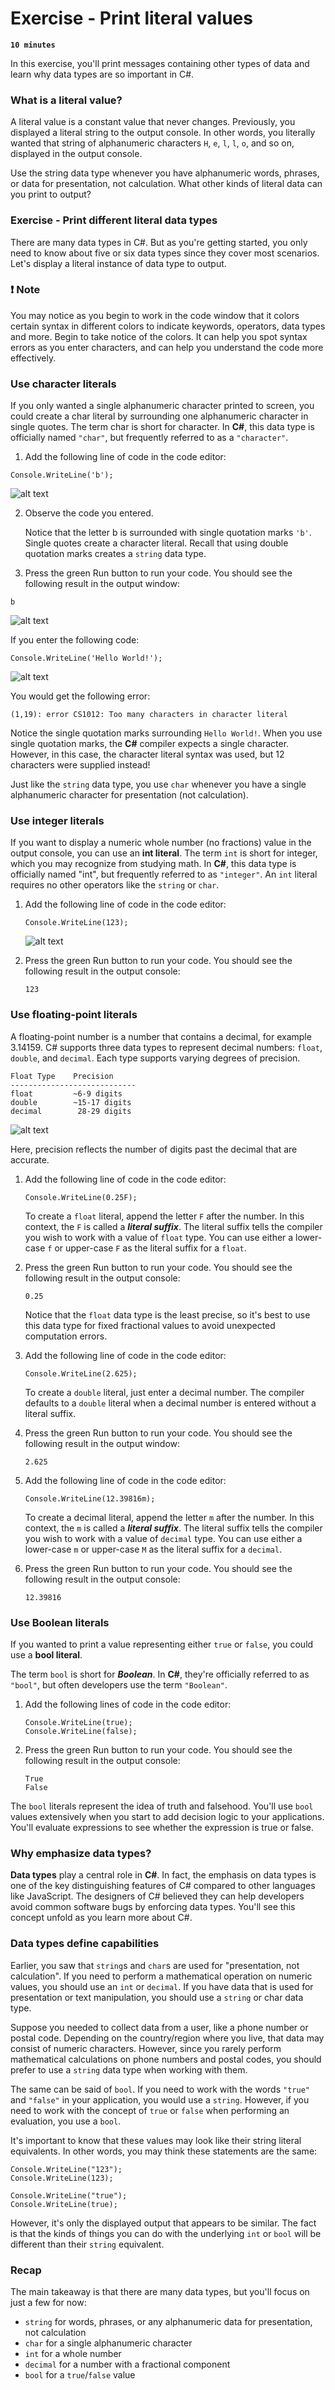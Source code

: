 # Exercise - Print literal values

**`10 minutes`**

In this exercise, you'll print messages containing other types of data and learn why data types are so important in C#.

### What is a literal value?

A literal value is a constant value that never changes. Previously, you displayed a literal string to the output console. In other words, you literally wanted that string of alphanumeric characters `H`, `e`, `l`, `l`, `o`, and so on, displayed in the output console.

Use the string data type whenever you have alphanumeric words, phrases, or data for presentation, not calculation. What other kinds of literal data can you print to output?

### Exercise - Print different literal data types

There are many data types in C#. But as you're getting started, you only need to know about five or six data types since they cover most scenarios. Let's display a literal instance of data type to output.

### ❗ Note

You may notice as you begin to work in the code window that it colors certain syntax in different colors to indicate keywords, operators, data types and more. Begin to take notice of the colors. It can help you spot syntax errors as you enter characters, and can help you understand the code more effectively.

### Use character literals

If you only wanted a single alphanumeric character printed to screen, you could create a char literal by surrounding one alphanumeric character in single quotes. The term char is short for character. In **C#**, this data type is officially named `"char"`, but frequently referred to as a `"character"`.


1. Add the following line of code in the code editor:

```
Console.WriteLine('b');
```

![alt text](image.png)

2. Observe the code you entered.

     Notice that the letter b is surrounded with single quotation marks `'b'`. Single quotes create a character literal. Recall that using double quotation marks creates a `string` data type.

3. Press the green Run button to run your code. You should see the following result in the output window:

```
b
```

![alt text](image-1.png)

If you enter the following code:

```
Console.WriteLine('Hello World!');
```

![alt text](image-2.png)

You would get the following error:

```
(1,19): error CS1012: Too many characters in character literal
```

Notice the single quotation marks surrounding `Hello World!`. When you use single quotation marks, the **C#** compiler expects a single character. However, in this case, the character literal syntax was used, but 12 characters were supplied instead!

Just like the `string` data type, you use `char` whenever you have a single alphanumeric character for presentation (not calculation).

### Use integer literals

If you want to display a numeric whole number (no fractions) value in the output console, you can use an **int literal**. The term `int` is short for integer, which you may recognize from studying math. In **C#**, this data type is officially named "int", but frequently referred to as `"integer"`. An `int` literal requires no other operators like the `string` or `char`.

1. Add the following line of code in the code editor:

     ```
     Console.WriteLine(123);
     ```

     ![alt text](image-3.png)

2. Press the green Run button to run your code. You should see the following result in the output console:

     ```
     123
     ```

### Use floating-point literals

A floating-point number is a number that contains a decimal, for example 3.14159. C# supports three data types to represent decimal numbers: `float`, `double`, and `decimal`. Each type supports varying degrees of precision.

```
Float Type    Precision
----------------------------
float         ~6-9 digits
double        ~15-17 digits
decimal        28-29 digits
```

![alt text](image-4.png)

Here, precision reflects the number of digits past the decimal that are accurate.

1. Add the following line of code in the code editor:

     ```
     Console.WriteLine(0.25F);
     ```

     To create a `float` literal, append the letter `F` after the number. In this context, the `F` is called a ***literal suffix***. The literal suffix tells the compiler you wish to work with a value of `float` type. You can use either a lower-case `f` or upper-case `F` as the literal suffix for a `float`.

2. Press the green Run button to run your code. You should see the following result in the output console:

     ```
     0.25
     ```


     Notice that the `float` data type is the least precise, so it's best to use this data type for fixed fractional values to avoid unexpected computation errors.

3. Add the following line of code in the code editor:

     ```
     Console.WriteLine(2.625);
     ```

     To create a `double` literal, just enter a decimal number. The compiler defaults to a `double` literal when a decimal number is entered without a literal suffix.

4. Press the green Run button to run your code. You should see the following result in the output window:

     ```
     2.625
     ```

5. Add the following line of code in the code editor:

     ```
     Console.WriteLine(12.39816m);
     ```

     To create a decimal literal, append the letter `m` after the number. In this context, the `m` is called a ***literal suffix***. The literal suffix tells the compiler you wish to work with a value of `decimal` type. You can use either a lower-case `m` or upper-case `M` as the literal suffix for a `decimal`.

6. Press the green Run button to run your code. You should see the following result in the output console:

     ```
     12.39816
     ```

### Use Boolean literals

If you wanted to print a value representing either `true` or `false`, you could use a **bool literal**.

The term `bool` is short for ***Boolean***. In **C#**, they're officially referred to as `"bool"`, but often developers use the term `"Boolean"`.

1. Add the following lines of code in the code editor:

     ```
     Console.WriteLine(true);
     Console.WriteLine(false);
     ```

2. Press the green Run button to run your code. You should see the following result in the output console:

     ```
     True
     False
     ```

The `bool` literals represent the idea of truth and falsehood. You'll use `bool` values extensively when you start to add decision logic to your applications. You'll evaluate expressions to see whether the expression is true or false.

### Why emphasize data types?

**Data types** play a central role in **C#**. In fact, the emphasis on data types is one of the key distinguishing features of C# compared to other languages like JavaScript. The designers of C# believed they can help developers avoid common software bugs by enforcing data types. You'll see this concept unfold as you learn more about C#.

### Data types define capabilities

Earlier, you saw that `string`s and `char`s are used for "presentation, not calculation". If you need to perform a mathematical operation on numeric values, you should use an `int` or `decimal`. If you have data that is used for presentation or text manipulation, you should use a `string` or char data type.

Suppose you needed to collect data from a user, like a phone number or postal code. Depending on the country/region where you live, that data may consist of numeric characters. However, since you rarely perform mathematical calculations on phone numbers and postal codes, you should prefer to use a `string` data type when working with them.

The same can be said of `bool`. If you need to work with the words `"true"` and `"false"` in your application, you would use a `string`. However, if you need to work with the concept of `true` or `false` when performing an evaluation, you use a `bool`.

It's important to know that these values may look like their string literal equivalents. In other words, you may think these statements are the same:

```
Console.WriteLine("123");
Console.WriteLine(123);

Console.WriteLine("true");
Console.WriteLine(true);
```

However, it's only the displayed output that appears to be similar. The fact is that the kinds of things you can do with the underlying `int` or `bool` will be different than their `string` equivalent.

### Recap

The main takeaway is that there are many data types, but you'll focus on just a few for now:

- `string` for words, phrases, or any alphanumeric data for presentation, not calculation
- `char` for a single alphanumeric character
- `int` for a whole number
- `decimal` for a number with a fractional component
- `bool` for a `true`/`false` value
